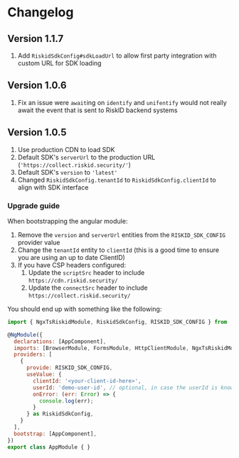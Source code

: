 # Changelog

## Version 1.1.7

1. Add `RiskidSdkConfig#sdkLoadUrl` to allow first party integration with custom URL for SDK loading

## Version 1.0.6

1. Fix an issue were `await`ing on `identify` and `unifentify` would not really await the event that is sent to RiskID backend systems

## Version 1.0.5

1. Use production CDN to load SDK
1. Default SDK's `serverUrl` to the production URL (`'https://collect.riskid.security/'`)
1. Default SDK's `version` to `'latest'`
1. Changed `RiskidSdkConfig.tenantId` to `RiskidSdkConfig.clientId` to align with SDK interface

### Upgrade guide

When bootstrapping the angular module:

1. Remove the `version` and `serverUrl` entities from the `RISKID_SDK_CONFIG` provider value
1. Change the `tenantId` entity to `clientId` (this is a good time to ensure you are using an up to date ClientID)
1. If you have CSP headers configured:
   1. Update the `scriptSrc` header to include `https://cdn.riskid.security/`
   1. Update the `connectSrc` header to include `https://collect.riskid.security/`

You should end up with something like the following:

```javascript
import { NgxTsRiskidModule, RiskidSdkConfig, RISKID_SDK_CONFIG } from '@transmitsecurity/ngx-ts-riskid';

@NgModule({
  declarations: [AppComponent],
  imports: [BrowserModule, FormsModule, HttpClientModule, NgxTsRiskidModule],
  providers: [
    {
      provide: RISKID_SDK_CONFIG,
      useValue: {
        clientId: '<your-client-id-here>',
        userId: 'demo-user-id', // optional, in case the userId is known
        onError: (err: Error) => {
          console.log(err);
        }
      } as RiskidSdkConfig,
    }
  ],
  bootstrap: [AppComponent],
})
export class AppModule { }
```
